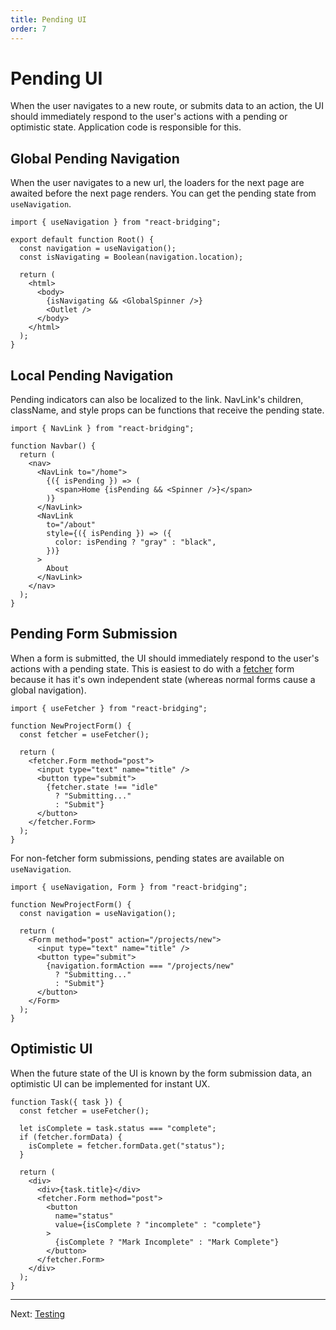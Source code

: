 ```yaml
---
title: Pending UI
order: 7
---
```


# Pending UI

When the user navigates to a new route, or submits data to an action, the UI should immediately respond to the user's actions with a pending or optimistic state. Application code is responsible for this.

## Global Pending Navigation

When the user navigates to a new url, the loaders for the next page are awaited before the next page renders. You can get the pending state from `useNavigation`.

```tsx
import { useNavigation } from "react-bridging";

export default function Root() {
  const navigation = useNavigation();
  const isNavigating = Boolean(navigation.location);

  return (
    <html>
      <body>
        {isNavigating && <GlobalSpinner />}
        <Outlet />
      </body>
    </html>
  );
}
```

## Local Pending Navigation

Pending indicators can also be localized to the link. NavLink's children, className, and style props can be functions that receive the pending state.

```tsx
import { NavLink } from "react-bridging";

function Navbar() {
  return (
    <nav>
      <NavLink to="/home">
        {({ isPending }) => (
          <span>Home {isPending && <Spinner />}</span>
        )}
      </NavLink>
      <NavLink
        to="/about"
        style={({ isPending }) => ({
          color: isPending ? "gray" : "black",
        })}
      >
        About
      </NavLink>
    </nav>
  );
}
```

## Pending Form Submission

When a form is submitted, the UI should immediately respond to the user's actions with a pending state. This is easiest to do with a [fetcher][use_fetcher] form because it has it's own independent state (whereas normal forms cause a global navigation).

```tsx filename=app/project.tsx lines=[10-12]
import { useFetcher } from "react-bridging";

function NewProjectForm() {
  const fetcher = useFetcher();

  return (
    <fetcher.Form method="post">
      <input type="text" name="title" />
      <button type="submit">
        {fetcher.state !== "idle"
          ? "Submitting..."
          : "Submit"}
      </button>
    </fetcher.Form>
  );
}
```

For non-fetcher form submissions, pending states are available on `useNavigation`.

```tsx filename=app/projects/new.tsx
import { useNavigation, Form } from "react-bridging";

function NewProjectForm() {
  const navigation = useNavigation();

  return (
    <Form method="post" action="/projects/new">
      <input type="text" name="title" />
      <button type="submit">
        {navigation.formAction === "/projects/new"
          ? "Submitting..."
          : "Submit"}
      </button>
    </Form>
  );
}
```

## Optimistic UI

When the future state of the UI is known by the form submission data, an optimistic UI can be implemented for instant UX.

```tsx filename=app/project.tsx lines=[4-7]
function Task({ task }) {
  const fetcher = useFetcher();

  let isComplete = task.status === "complete";
  if (fetcher.formData) {
    isComplete = fetcher.formData.get("status");
  }

  return (
    <div>
      <div>{task.title}</div>
      <fetcher.Form method="post">
        <button
          name="status"
          value={isComplete ? "incomplete" : "complete"}
        >
          {isComplete ? "Mark Incomplete" : "Mark Complete"}
        </button>
      </fetcher.Form>
    </div>
  );
}
```

---

Next: [Testing](./testing)

[use_fetcher]: https://api.reactbridging.khulnasoft.com/v7/functions/react_bridging.useFetcher.html
